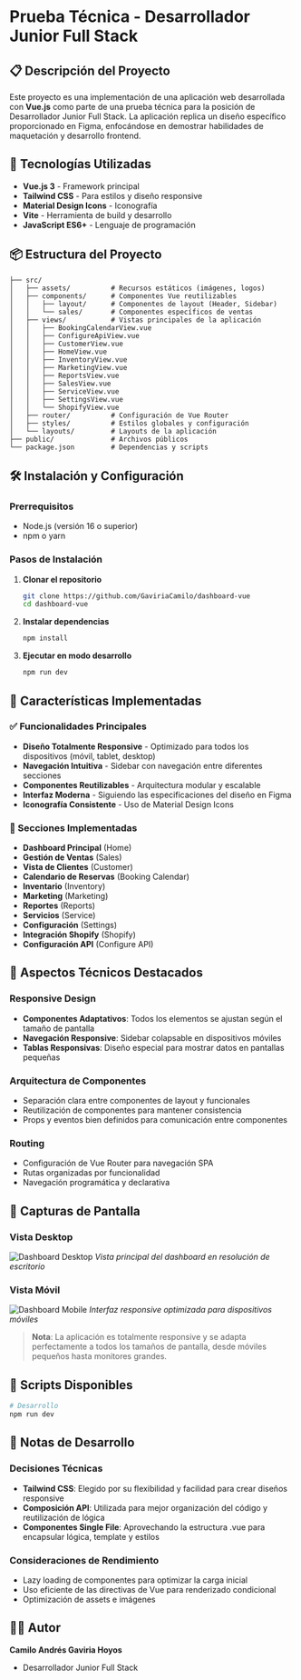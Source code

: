 # Prueba Técnica - Desarrollador Junior Full Stack

## 📋 Descripción del Proyecto

Este proyecto es una implementación de una aplicación web desarrollada con **Vue.js** como parte de una prueba técnica para la posición de Desarrollador Junior Full Stack. La aplicación replica un diseño específico proporcionado en Figma, enfocándose en demostrar habilidades de maquetación y desarrollo frontend.

## 🚀 Tecnologías Utilizadas

- **Vue.js 3** - Framework principal
- **Tailwind CSS** - Para estilos y diseño responsive
- **Material Design Icons** - Iconografía
- **Vite** - Herramienta de build y desarrollo
- **JavaScript ES6+** - Lenguaje de programación

## 📦 Estructura del Proyecto

```
├── src/
│   ├── assets/          # Recursos estáticos (imágenes, logos)
│   ├── components/      # Componentes Vue reutilizables
│   │   ├── layout/      # Componentes de layout (Header, Sidebar)
│   │   └── sales/       # Componentes específicos de ventas
│   ├── views/           # Vistas principales de la aplicación
│   │   ├── BookingCalendarView.vue
│   │   ├── ConfigureApiView.vue
│   │   ├── CustomerView.vue
│   │   ├── HomeView.vue
│   │   ├── InventoryView.vue
│   │   ├── MarketingView.vue
│   │   ├── ReportsView.vue
│   │   ├── SalesView.vue
│   │   ├── ServiceView.vue
│   │   ├── SettingsView.vue
│   │   └── ShopifyView.vue
│   ├── router/          # Configuración de Vue Router
│   ├── styles/          # Estilos globales y configuración
│   └── layouts/         # Layouts de la aplicación
├── public/              # Archivos públicos
└── package.json         # Dependencias y scripts
```

## 🛠️ Instalación y Configuración

### Prerrequisitos

- Node.js (versión 16 o superior)
- npm o yarn

### Pasos de Instalación

1. **Clonar el repositorio**
   ```bash
   git clone https://github.com/GaviriaCamilo/dashboard-vue
   cd dashboard-vue
   ```

2. **Instalar dependencias**
   ```bash
   npm install
   ```

3. **Ejecutar en modo desarrollo**
   ```bash
   npm run dev
   ```

## 🎨 Características Implementadas

### ✅ Funcionalidades Principales

- **Diseño Totalmente Responsive** - Optimizado para todos los dispositivos (móvil, tablet, desktop)
- **Navegación Intuitiva** - Sidebar con navegación entre diferentes secciones
- **Componentes Reutilizables** - Arquitectura modular y escalable
- **Interfaz Moderna** - Siguiendo las especificaciones del diseño en Figma
- **Iconografía Consistente** - Uso de Material Design Icons

### 📱 Secciones Implementadas

- **Dashboard Principal** (Home)
- **Gestión de Ventas** (Sales)
- **Vista de Clientes** (Customer)
- **Calendario de Reservas** (Booking Calendar)
- **Inventario** (Inventory)
- **Marketing** (Marketing)
- **Reportes** (Reports)
- **Servicios** (Service)
- **Configuración** (Settings)
- **Integración Shopify** (Shopify)
- **Configuración API** (Configure API)

## 🎯 Aspectos Técnicos Destacados

### Responsive Design
- **Componentes Adaptativos**: Todos los elementos se ajustan según el tamaño de pantalla
- **Navegación Responsive**: Sidebar colapsable en dispositivos móviles
- **Tablas Responsivas**: Diseño especial para mostrar datos en pantallas pequeñas

### Arquitectura de Componentes
- Separación clara entre componentes de layout y funcionales
- Reutilización de componentes para mantener consistencia
- Props y eventos bien definidos para comunicación entre componentes

### Routing
- Configuración de Vue Router para navegación SPA
- Rutas organizadas por funcionalidad
- Navegación programática y declarativa

## 📸 Capturas de Pantalla

### Vista Desktop
![Dashboard Desktop](/src/assets/screenshots/desktop.png)
*Vista principal del dashboard en resolución de escritorio*

### Vista Móvil
![Dashboard Mobile](/src/assets/screenshots/mobile.png)
*Interfaz responsive optimizada para dispositivos móviles*

> **Nota**: La aplicación es totalmente responsive y se adapta perfectamente a todos los tamaños de pantalla, desde móviles pequeños hasta monitores grandes.

## 🔧 Scripts Disponibles

```bash
# Desarrollo
npm run dev
```

## 📝 Notas de Desarrollo

### Decisiones Técnicas

- **Tailwind CSS**: Elegido por su flexibilidad y facilidad para crear diseños responsive
- **Composición API**: Utilizada para mejor organización del código y reutilización de lógica
- **Componentes Single File**: Aprovechando la estructura .vue para encapsular lógica, template y estilos

### Consideraciones de Rendimiento

- Lazy loading de componentes para optimizar la carga inicial
- Uso eficiente de las directivas de Vue para renderizado condicional
- Optimización de assets e imágenes


## 👨‍💻 Autor

**Camilo Andrés Gaviria Hoyos**
- Desarrollador Junior Full Stack